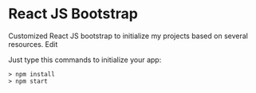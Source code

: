# React JS Bootstrap

Customized React JS bootstrap to initialize my projects based on several resources. Edit

Just type this commands to initialize your app:
```avascript
> npm install
> npm start
```